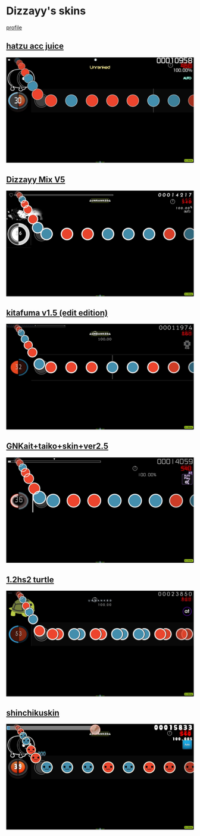 # Dizzayy's skins
[profile](https://osu.ppy.sh/users/12014683)

## [hatzu acc juice](https://github.com/shinovosibirsk/taiko-skinhub/raw/main/skins/hatzu%20acc%20juice.osk)
![](https://github.com/shinovosibirsk/taiko-skinhub/blob/main/screenshots/screenshot318.jpg)

## [Dizzayy Mix V5](https://github.com/shinovosibirsk/taiko-skinhub/raw/main/skins/Dizzayy%20Mix%20V5.osk)
![](https://github.com/shinovosibirsk/taiko-skinhub/blob/main/screenshots/screenshot312.jpg)

## [kitafuma v1.5 (edit edition)](https://github.com/shinovosibirsk/taiko-skinhub/raw/main/skins/kitafuma%20skin%20v1.5%20(edit%20editon).osk)
![](https://github.com/shinovosibirsk/taiko-skinhub/blob/main/screenshots/screenshot319.jpg)

## [GNKait+taiko+skin+ver2.5](https://github.com/shinovosibirsk/taiko-skinhub/raw/main/skins/GNKait%2Btaiko%2Bskin%2Bver2.5.osk)
![](https://github.com/shinovosibirsk/taiko-skinhub/blob/main/screenshots/screenshot314.jpg)

## [1.2hs2 turtle](https://github.com/shinovosibirsk/taiko-skinhub/raw/main/skins/1.2hs2%20turtle.osk)
![](https://github.com/shinovosibirsk/taiko-skinhub/blob/main/screenshots/screenshot308.jpg)

## [shinchikuskin](https://github.com/shinovosibirsk/taiko-skinhub/raw/main/skins/shinchikuskin.osk)
![](https://github.com/shinovosibirsk/taiko-skinhub/blob/main/screenshots/screenshot320.jpg)
